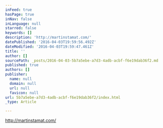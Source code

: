 ```yaml
---
inFeed: true
hasPage: true
inNav: false
inLanguage: null
starred: false
keywords: []
description: 'http://martinstamat.com/'
datePublished: '2016-04-03T19:59:56.492Z'
dateModified: '2016-04-03T19:59:47.461Z'
title: ''
author: []
sourcePath: _posts/2016-04-03-5b7a5ebe-a7d3-4adb-acbf-f6e19dab36f2.md
published: true
authors: []
publisher:
  name: null
  domain: null
  url: null
  favicon: null
url: 5b7a5ebe-a7d3-4adb-acbf-f6e19dab36f2/index.html
_type: Article

---
```

http://martinstamat.com/
